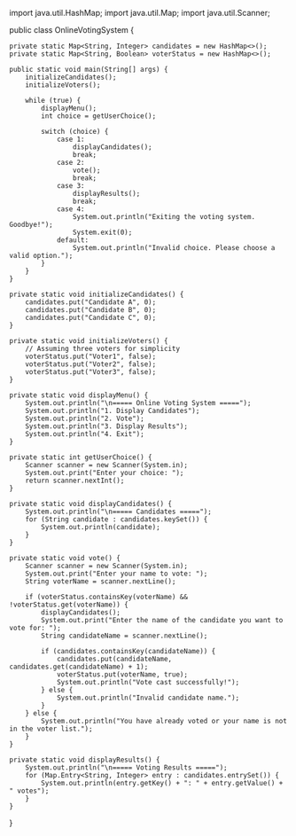 
import java.util.HashMap;
import java.util.Map;
import java.util.Scanner;

public class OnlineVotingSystem {

    private static Map<String, Integer> candidates = new HashMap<>();
    private static Map<String, Boolean> voterStatus = new HashMap<>();

    public static void main(String[] args) {
        initializeCandidates();
        initializeVoters();

        while (true) {
            displayMenu();
            int choice = getUserChoice();

            switch (choice) {
                case 1:
                    displayCandidates();
                    break;
                case 2:
                    vote();
                    break;
                case 3:
                    displayResults();
                    break;
                case 4:
                    System.out.println("Exiting the voting system. Goodbye!");
                    System.exit(0);
                default:
                    System.out.println("Invalid choice. Please choose a valid option.");
            }
        }
    }

    private static void initializeCandidates() {
        candidates.put("Candidate A", 0);
        candidates.put("Candidate B", 0);
        candidates.put("Candidate C", 0);
    }

    private static void initializeVoters() {
        // Assuming three voters for simplicity
        voterStatus.put("Voter1", false);
        voterStatus.put("Voter2", false);
        voterStatus.put("Voter3", false);
    }

    private static void displayMenu() {
        System.out.println("\n===== Online Voting System =====");
        System.out.println("1. Display Candidates");
        System.out.println("2. Vote");
        System.out.println("3. Display Results");
        System.out.println("4. Exit");
    }

    private static int getUserChoice() {
        Scanner scanner = new Scanner(System.in);
        System.out.print("Enter your choice: ");
        return scanner.nextInt();
    }

    private static void displayCandidates() {
        System.out.println("\n===== Candidates =====");
        for (String candidate : candidates.keySet()) {
            System.out.println(candidate);
        }
    }

    private static void vote() {
        Scanner scanner = new Scanner(System.in);
        System.out.print("Enter your name to vote: ");
        String voterName = scanner.nextLine();

        if (voterStatus.containsKey(voterName) && !voterStatus.get(voterName)) {
            displayCandidates();
            System.out.print("Enter the name of the candidate you want to vote for: ");
            String candidateName = scanner.nextLine();

            if (candidates.containsKey(candidateName)) {
                candidates.put(candidateName, candidates.get(candidateName) + 1);
                voterStatus.put(voterName, true);
                System.out.println("Vote cast successfully!");
            } else {
                System.out.println("Invalid candidate name.");
            }
        } else {
            System.out.println("You have already voted or your name is not in the voter list.");
        }
    }

    private static void displayResults() {
        System.out.println("\n===== Voting Results =====");
        for (Map.Entry<String, Integer> entry : candidates.entrySet()) {
            System.out.println(entry.getKey() + ": " + entry.getValue() + " votes");
        }
    }
}
